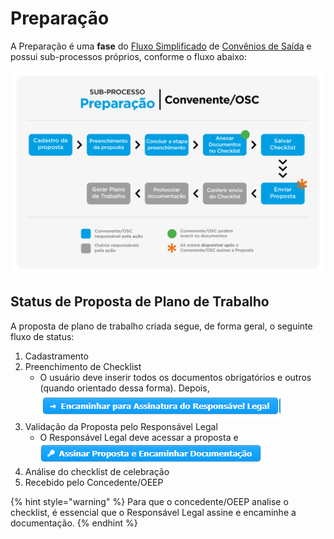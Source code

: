 # Preparação

A Preparação é uma **fase** do [Fluxo Simplificado](../definicoes-gerais/fluxo-simplificado.md) de [Convênios de Saída](../definicoes-gerais/convenios-de-saida.md) e possui sub-processos próprios, conforme o fluxo abaixo:

![](<../../.gitbook/assets/image (369).png>)

## Status de Proposta de Plano de Trabalho

A proposta de plano de trabalho criada segue, de forma geral, o seguinte fluxo de status:

1. Cadastramento
2. Preenchimento de Checklist
   * O usuário deve inserir todos os documentos obrigatórios e outros (quando orientado dessa forma). Depois, <img src="../../.gitbook/assets/image (257).png" alt="" data-size="original">
3. Validação da Proposta pelo Responsável Legal
   * O Responsável Legal deve acessar a proposta e <img src="../../.gitbook/assets/image (261).png" alt="" data-size="original">
4. Análise do checklist de celebração
5. Recebido pelo Concedente/OEEP

{% hint style="warning" %}
Para que o concedente/OEEP analise o checklist, é essencial que o Responsável Legal assine e encaminhe a documentação.
{% endhint %}
